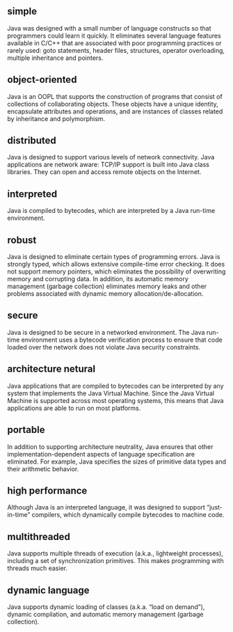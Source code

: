 ## simple
Java was designed with a small number of language constructs so that programmers could learn it quickly. It eliminates several language features available in C/C++ that are associated with poor programming practices or rarely used: goto statements, header files, structures, operator overloading, multiple inheritance and pointers. 
## object-oriented
Java is an OOPL that supports the construction of programs that consist of collections of collaborating objects. These objects have a unique identity, encapsulate attributes and operations, and are instances of classes related by inheritance and polymorphism. 
## distributed
Java is designed to support various levels of network connectivity. Java applications are network aware: TCP/IP support is built into Java class libraries. They can open and access remote objects on the Internet. 
## interpreted
Java is compiled to bytecodes, which are interpreted by a Java run-time environment. 
## robust
Java is designed to eliminate certain types of programming errors. Java is strongly typed, which allows extensive compile-time error checking. It does not support memory pointers, which eliminates the possibility of overwriting memory and corrupting data. In addition, its automatic memory management (garbage collection) eliminates memory leaks and other problems associated with dynamic memory allocation/de-allocation. 
## secure
Java is designed to be secure in a networked environment. The Java run-time environment uses a bytecode verification process to ensure that code loaded over the network does not violate Java security constraints. 
## architecture netural
Java applications that are compiled to bytecodes can be interpreted by any system that implements the Java Virtual Machine. Since the Java Virtual Machine is supported across most operating systems, this means that Java applications are able to run on most platforms. 
## portable
In addition to supporting architecture neutrality, Java ensures that other implementation-dependent aspects of language specification are eliminated. For example, Java specifies the sizes of primitive data types and their arithmetic behavior. 
## high performance
Although Java is an interpreted language, it was designed to support “just-in-time” compilers, which dynamically compile bytecodes to machine code. 
## multithreaded
Java supports multiple threads of execution (a.k.a., lightweight processes), including a set of synchronization primitives. This makes programming with threads much easier. 
## dynamic language
Java supports dynamic loading of classes (a.k.a. “load on demand”), dynamic compilation, and automatic memory management (garbage collection). 

